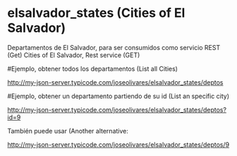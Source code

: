 # elsalvador_states  (Cities of El Salvador)
Departamentos de El Salvador, para ser consumidos como servicio REST (Get)
Cities of El Salvador, Rest service (GET)

#Ejemplo, obtener todos los departamentos  (List all Cities)

http://my-json-server.typicode.com/joseolivares/elsalvador_states/deptos

#Ejemplo, obtener un departamento partiendo de su id  (List an specific city)

http://my-json-server.typicode.com/joseolivares/elsalvador_states/deptos?id=9

También puede usar (Another alternative:

http://my-json-server.typicode.com/joseolivares/elsalvador_states/deptos/9
